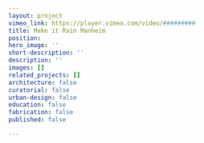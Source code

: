 ```yaml
---
layout: project
vimeo_link: https://player.vimeo.com/video/#########
title: Make it Rain Manheim
position: 
hero_image: ''
short-description: ''
description: ''
images: []
related_projects: []
architecture: false
curatorial: false
urban-design: false
education: false
fabrication: false
published: false

---
```

